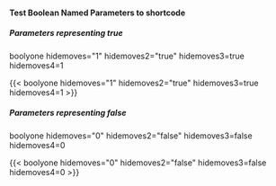 #### Test Boolean Named Parameters to shortcode

##### Parameters representing true

boolyone hidemoves="1" hidemoves2="true" hidemoves3=true hidemoves4=1

{{< boolyone hidemoves="1" hidemoves2="true" hidemoves3=true hidemoves4=1 >}}

##### Parameters representing false

boolyone hidemoves="0" hidemoves2="false" hidemoves3=false hidemoves4=0

{{< boolyone hidemoves="0" hidemoves2="false" hidemoves3=false hidemoves4=0 >}}
